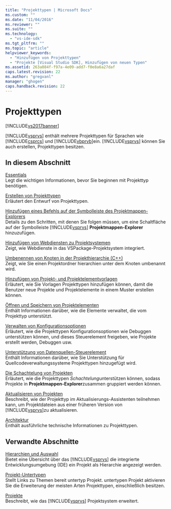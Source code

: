 ```yaml
---
title: "Projekttypen | Microsoft Docs"
ms.custom: ""
ms.date: "11/04/2016"
ms.reviewer: ""
ms.suite: ""
ms.technology: 
  - "vs-ide-sdk"
ms.tgt_pltfrm: ""
ms.topic: "article"
helpviewer_keywords: 
  - "Hinzufügen von Projekttypen"
  - "Projekte [Visual Studio SDK], Hinzufügen von neuen Typen"
ms.assetid: 263a084f-f97a-4e09-add7-f0e8a6a27daf
caps.latest.revision: 22
ms.author: "gregvanl"
manager: "ghogen"
caps.handback.revision: 22
---
```

# Projekttypen
[!INCLUDE[vs2017banner](../../code-quality/includes/vs2017banner.md)]

[!INCLUDE[vsprvs](../../code-quality/includes/vsprvs_md.md)] enthält mehrere Projekttypen für Sprachen wie [!INCLUDE[csprcs](../../data-tools/includes/csprcs_md.md)] und [!INCLUDE[vbprvb](../../code-quality/includes/vbprvb_md.md)]ein.  [!INCLUDE[vsprvs](../../code-quality/includes/vsprvs_md.md)] können Sie auch erstellen, Projekttypen besitzen.  
  
## In diesem Abschnitt  
 [Essentials](../../extensibility/internals/project-type-essentials.md)  
 Legt die wichtigen Informationen, bevor Sie beginnen mit Projekttyp benötigen.  
  
 [Erstellen von Projekttypen](../../extensibility/internals/creating-project-types.md)  
 Erläutert den Entwurf von Projekttypen.  
  
 [Hinzufügen eines Befehls auf der Symbolleiste des Projektmappen\-Explorers](../../extensibility/adding-a-command-to-the-solution-explorer-toolbar.md)  
 Details zu den Schritten, mit denen Sie folgen müssen, um eine Schaltfläche auf der Symbolleiste [!INCLUDE[vsprvs](../../code-quality/includes/vsprvs_md.md)] **Projektmappen\-Explorer** hinzuzufügen.  
  
 [Hinzufügen von Webdiensten zu Projektsystemen](../../misc/adding-web-services-to-project-systems.md)  
 Zeigt, wie Webdienste in das VSPackage\-Projektsystem integriert.  
  
 [Umbenennen von Knoten in der Projekthierarchie \(C\+\+\)](../../misc/renaming-project-hierarchy-nodes-cpp.md)  
 Zeigt, wie Sie einen Projektordner hierarchien unter dem Knoten umbenannt wird.  
  
 [Hinzufügen von Projekt\- und Projektelementvorlagen](../../extensibility/internals/adding-project-and-project-item-templates.md)  
 Erläutert, wie Sie Vorlagen Projekttypen hinzufügen können, damit die Benutzer neue Projekte und Projektelemente in einem Muster erstellen können.  
  
 [Öffnen und Speichern von Projektelementen](../../extensibility/internals/opening-and-saving-project-items.md)  
 Enthält Informationen darüber, wie die Elemente verwaltet, die vom Projekttyp unterstützt.  
  
 [Verwalten von Konfigurationsoptionen](../../extensibility/internals/managing-configuration-options.md)  
 Erläutert, wie die Projekttypen Konfigurationsoptionen wie Debuggen unterstützen können, und dieses Steuerelement freigeben, wie Projekte erstellt werden, Debuggen usw.  
  
 [Unterstützung von Datenquellen\-Steuerelement](../../extensibility/internals/supporting-source-control.md)  
 Enthält Informationen darüber, wie Sie Unterstützung für Quellcodeverwaltungssysteme Projekttypen hinzugefügt wird.  
  
 [Die Schachtelung von Projekten](../../extensibility/internals/nesting-projects.md)  
 Erläutert, wie die Projekttypen *Schachtelung*unterstützen können, sodass Projekte in **Projektmappen\-Explorer**zusammen gruppiert werden können.  
  
 [Aktualisieren von Projekten](../../extensibility/internals/upgrading-projects.md)  
 Beschreibt, wie der Projekttyp im Aktualisierungs\-Assistenten teilnehmen kann, um Projektdateien aus einer früheren Version von [!INCLUDE[vsprvs](../../code-quality/includes/vsprvs_md.md)]zu aktualisieren.  
  
 [Architektur](../../extensibility/internals/project-types-architecture.md)  
 Enthält ausführliche technische Informationen zu Projekttypen.  
  
## Verwandte Abschnitte  
 [Hierarchien und Auswahl](../../extensibility/internals/hierarchies-and-selection.md)  
 Bietet eine Übersicht über das [!INCLUDE[vsprvs](../../code-quality/includes/vsprvs_md.md)] die integrierte Entwicklungsumgebung \(IDE\) ein Projekt als Hierarchie angezeigt werden.  
  
 [Projekt\-Untertypen](../../extensibility/internals/project-subtypes.md)  
 Stellt Links zu Themen bereit untertyp Projekt.  untertypen Projekt aktivieren Sie die Erweiterung der meisten Arten Projekttypen, einschließlich besitzen.  
  
 [Projekte](../../extensibility/internals/projects.md)  
 Beschreibt, wie das [!INCLUDE[vsprvs](../../code-quality/includes/vsprvs_md.md)] Projektsystem erweitert.